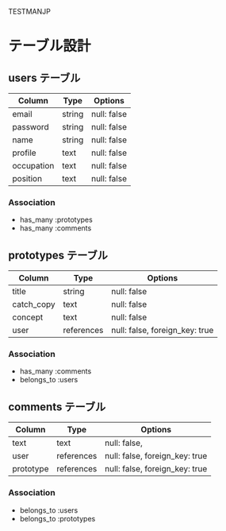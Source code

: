 TESTMANJP

# テーブル設計

## users テーブル

| Column     | Type   | Options     |
| ---------- | ------ | ----------- |
| email      | string | null: false |
| password   | string | null: false |
| name       | string | null: false |
| profile    | text   | null: false |
| occupation | text   | null: false |
| position   | text   | null: false |

### Association

- has_many :prototypes
- has_many :comments

## prototypes テーブル

| Column     | Type       | Options                        |
| ---------- | ---------- | ------------------------------ |
| title      | string     | null: false                    |
| catch_copy | text       | null: false                    |
| concept    | text       | null: false                    |
| user       | references | null: false, foreign_key: true |

### Association

- has_many :comments
- belongs_to :users

## comments テーブル

| Column    | Type       | Options                        |
| --------- | ---------- | ------------------------------ |
| text      | text       | null: false,                   |
| user      | references | null: false, foreign_key: true |
| prototype | references | null: false, foreign_key: true |

### Association

- belongs_to :users
- belongs_to :prototypes
